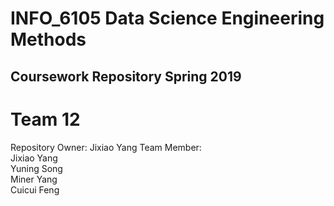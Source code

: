 INFO_6105 Data Science Engineering Methods
==========================================
Coursework Repository Spring 2019
------------------------------------------
# Team 12
Repository Owner: Jixiao Yang
Team Member:  
Jixiao Yang   
Yuning Song   
Miner Yang    
Cuicui Feng    


